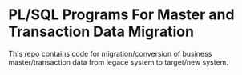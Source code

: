 # PL/SQL Programs For Master and Transaction Data Migration

This repo contains code for migration/conversion of business master/transaction data from legace system to target/new system.

